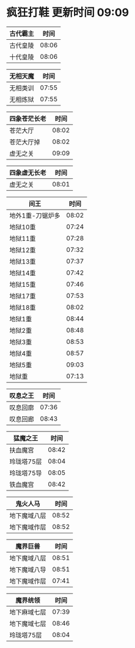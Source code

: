 # 疯狂打鞋 更新时间 09:09

| 古代霸主   | 时间    |
|--------|-------|
| 古代皇陵 | 08:06 |
| 十代皇陵 | 08:06 |

| 无相天魔   | 时间    |
|--------|-------|
| 无相类训 | 07:55 |
| 无相炼狱 | 07:55 |

| 四象苍茫长老   | 时间    |
|--------|-------|
| 苍茫大厅 | 08:02 |
| 苍茫大厅掉 | 08:02 |
| 虚无之关 | 09:09 |

| 四象虚无长老   | 时间    |
|--------|-------|
| 虚无之关 | 08:01 |

| 间王   | 时间    |
|--------|-------|
| 地外1重-刀锯炉多 | 08:02 |
| 地狱10重 | 07:24 |
| 地狱11重 | 07:28 |
| 地狱12重 | 07:32 |
| 地狱13重 | 07:37 |
| 地狱14重 | 07:42 |
| 地狱15重 | 07:46 |
| 地狱17重 | 07:53 |
| 地狱18重 | 08:02 |
| 地狱1重 | 08:44 |
| 地狱2重 | 08:48 |
| 地狱3重 | 08:53 |
| 地狱4重 | 08:57 |
| 地狱5重 | 09:03 |
| 地狱重 | 07:13 |

| 叹息之王   | 时间    |
|--------|-------|
| 叹息回廓 | 07:36 |
| 叹息回廊 | 08:43 |

| 猛魔之王   | 时间    |
|--------|-------|
| 扶血魔宫 | 08:42 |
| 玲珑塔75层 | 08:04 |
| 玲珑塔75导 | 08:05 |
| 铁血魔宫 | 08:42 |

| 鬼火人马   | 时间    |
|--------|-------|
| 地下魔域八层 | 08:52 |
| 地下魔域作层 | 08:52 |

| 魔界巨兽   | 时间    |
|--------|-------|
| 地下魔域八层 | 08:51 |
| 地下魔域八导 | 08:51 |
| 地下魔域作层 | 07:41 |

| 魔界统领   | 时间    |
|--------|-------|
| 地下麻域七层 | 07:39 |
| 地下魔域七层 | 08:46 |
| 玲珑塔75层 | 08:04 |